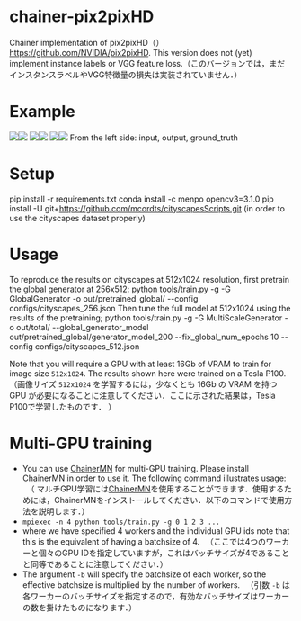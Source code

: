 # chainer-pix2pixHD
Chainer implementation of pix2pixHD（）
https://github.com/NVIDIA/pix2pixHD. 
This version does not (yet) implement instance labels or VGG feature loss.（このバージョンでは，まだインスタンスラベルやVGG特徴量の損失は実装されていません．）

# Example

 <img src="https://github.com/rcalland/chainer-pix2pixHD/blob/master/images/37_lbl.png"><img src="https://github.com/rcalland/chainer-pix2pixHD/blob/master/images/440_lbl.png">
 <img src="https://github.com/rcalland/chainer-pix2pixHD/blob/master/images/37_gen.png?raw=true"><img src="https://github.com/rcalland/chainer-pix2pixHD/blob/master/images/440_gen.png?raw=true">
 <img src="https://github.com/rcalland/chainer-pix2pixHD/blob/master/images/37_img.png?raw=true"><img src="https://github.com/rcalland/chainer-pix2pixHD/blob/master/images/440_img.png?raw=true">
From the left side: input, output, ground_truth
 
# Setup
pip install -r requirements.txt
conda install -c menpo opencv3=3.1.0
pip install -U git+https://github.com/mcordts/cityscapesScripts.git (in order to use the cityscapes dataset properly)
# Usage
To reproduce the results on cityscapes at 512x1024 resolution, first pretrain the global generator at 256x512:
python tools/train.py -g <gpu> -G GlobalGenerator -o out/pretrained_global/ --config configs/cityscapes_256.json
Then tune the full model at 512x1024 using the results of the pretraining;
python tools/train.py -g <gpu> -G MultiScaleGenerator -o out/total/ --global_generator_model out/pretrained_global/generator_model_200 --fix_global_num_epochs 10 --config configs/cityscapes_512.json
 
Note that you will require a GPU with at least 16Gb of VRAM to train for image size `512x1024`. The results shown here were trained on a Tesla P100.  （画像サイズ `512x1024` を学習するには，少なくとも 16Gb の VRAM を持つ GPU が必要になることに注意してください．ここに示された結果は，Tesla P100で学習したものです． ）

# Multi-GPU training
* You can use [ChainerMN](https://github.com/chainer/chainermn) for multi-GPU training. Please install ChainerMN in order to use it. The following command illustrates usage:
　（ マルチGPU学習には[ChainerMN](https://github.com/chainer/chainermn)を使用することができます．使用するためには，ChainerMNをインストールしてください．以下のコマンドで使用方法を説明します．）
* `mpiexec -n 4 python tools/train.py -g 0 1 2 3 ...`
* where we have specified 4 workers and the individual GPU ids note that this is the equivalent of having a batchsize of 4. 
　（ここでは4つのワーカーと個々のGPU IDを指定していますが，これはバッチサイズが4であることと同等であることに注意してください．）
* The argument `-b` will specify the batchsize of each worker, so the effective batchsize is multiplied by the number of workers.
　（引数 `-b` は各ワーカーのバッチサイズを指定するので，有効なバッチサイズはワーカーの数を掛けたものになります．）
